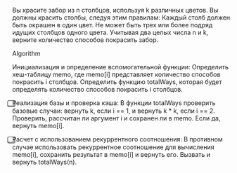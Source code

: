 Вы красите забор из n столбцов, используя k различных цветов. Вы должны красить столбы, следуя этим правилам:
Каждый столб должен быть окрашен в один цвет.
Не может быть трех или более подряд идущих столбцов одного цвета.
Учитывая два целых числа n и k, верните количество способов покрасить забор.

Algorithm

Инициализация и определение вспомогательной функции:
Определить хеш-таблицу memo, где memo[i] представляет количество способов покрасить i столбцов.
Определить функцию totalWays, которая будет определять количество способов покрасить i столбцов.

⃣Реализация базы и проверка кэша:
В функции totalWays проверить базовые случаи: вернуть k, если i == 1, и вернуть k * k, если i == 2.
Проверить, рассчитан ли аргумент i и сохранен ли в memo. Если да, вернуть memo[i].

⃣Расчет с использованием рекуррентного соотношения:
В противном случае использовать рекуррентное соотношение для вычисления memo[i], сохранить результат в memo[i] и вернуть его.
Вызвать и вернуть totalWays(n).